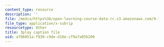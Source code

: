 ```yaml
---
content_type: resource
description: ''
file: /media/https%3A/open-learning-course-data-rc.s3.amazonaws.com/9-14-brain-structure-and-its-origins-spring-2014/af06051af930c9ded16ecf9a7a05b209_555117.srt
file_type: application/x-subrip
resourcetype: Other
title: 3play caption file
uid: af06051a-f930-c9de-d16e-cf9a7a05b209
---
```

